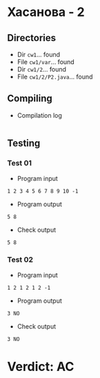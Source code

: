 # Хасанова - 2
## Directories
- Dir `cw1`... found
- File `cw1/var`... found
- Dir `cw1/2`... found
- File `cw1/2/P2.java`... found
## Compiling
- Compilation log
```

```
## Testing
### Test 01
- Program input
```
1 2 3 4 5 6 7 8 9 10 -1

```
- Program output
```
5 8

```
- Check output
```
5 8

```
### Test 02
- Program input
```
1 2 1 2 1 2 -1

```
- Program output
```
3 NO

```
- Check output
```
3 NO

```
# Verdict: AC
